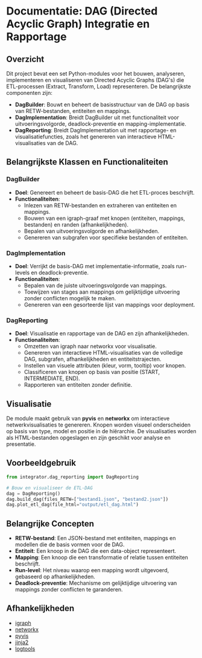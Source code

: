 # Documentatie: DAG (Directed Acyclic Graph) Integratie en Rapportage

## Overzicht

Dit project bevat een set Python-modules voor het bouwen, analyseren, implementeren en visualiseren van Directed Acyclic Graphs (DAG's) die ETL-processen (Extract, Transform, Load) representeren. De belangrijkste componenten zijn:

- **DagBuilder**: Bouwt en beheert de basisstructuur van de DAG op basis van RETW-bestanden, entiteiten en mappings.
- **DagImplementation**: Breidt DagBuilder uit met functionaliteit voor uitvoeringsvolgorde, deadlock-preventie en mapping-implementatie.
- **DagReporting**: Breidt DagImplementation uit met rapportage- en visualisatiefuncties, zoals het genereren van interactieve HTML-visualisaties van de DAG.

## Belangrijkste Klassen en Functionaliteiten

### DagBuilder

- **Doel**: Genereert en beheert de basis-DAG die het ETL-proces beschrijft.
- **Functionaliteiten**:
  - Inlezen van RETW-bestanden en extraheren van entiteiten en mappings.
  - Bouwen van een igraph-graaf met knopen (entiteiten, mappings, bestanden) en randen (afhankelijkheden).
  - Bepalen van uitvoeringsvolgorde en afhankelijkheden.
  - Genereren van subgrafen voor specifieke bestanden of entiteiten.

### DagImplementation

- **Doel**: Verrijkt de basis-DAG met implementatie-informatie, zoals run-levels en deadlock-preventie.
- **Functionaliteiten**:
  - Bepalen van de juiste uitvoeringsvolgorde van mappings.
  - Toewijzen van stages aan mappings om gelijktijdige uitvoering zonder conflicten mogelijk te maken.
  - Genereren van een gesorteerde lijst van mappings voor deployment.

### DagReporting

- **Doel**: Visualisatie en rapportage van de DAG en zijn afhankelijkheden.
- **Functionaliteiten**:
  - Omzetten van igraph naar networkx voor visualisatie.
  - Genereren van interactieve HTML-visualisaties van de volledige DAG, subgrafen, afhankelijkheden en entiteitstrajecten.
  - Instellen van visuele attributen (kleur, vorm, tooltip) voor knopen.
  - Classificeren van knopen op basis van positie (START, INTERMEDIATE, END).
  - Rapporteren van entiteiten zonder definitie.

## Visualisatie

De module maakt gebruik van **pyvis** en **networkx** om interactieve netwerkvisualisaties te genereren. Knopen worden visueel onderscheiden op basis van type, model en positie in de hiërarchie. De visualisaties worden als HTML-bestanden opgeslagen en zijn geschikt voor analyse en presentatie.

## Voorbeeldgebruik

```python
from integrator.dag_reporting import DagReporting

# Bouw en visualiseer de ETL-DAG
dag = DagReporting()
dag.build_dag(files_RETW=["bestand1.json", "bestand2.json"])
dag.plot_etl_dag(file_html="output/etl_dag.html")
```

## Belangrijke Concepten

* **RETW-bestand**: Een JSON-bestand met entiteiten, mappings en modellen die de basis vormen voor de DAG.
* **Entiteit**: Een knoop in de DAG die een data-object representeert.
* **Mapping**: Een knoop die een transformatie of relatie tussen entiteiten beschrijft.
* **Run-level**: Het niveau waarop een mapping wordt uitgevoerd, gebaseerd op afhankelijkheden.
* **Deadlock-preventie**: Mechanisme om gelijktijdige uitvoering van mappings zonder conflicten te garanderen.

## Afhankelijkheden

* [igraph](https://igraph.org/python/)
* [networkx](https://networkx.org/)
* [pyvis](https://pyvis.readthedocs.io/)
* [jinja2](https://jinja.palletsprojects.com/)
* [logtools](#Logtools.md)
